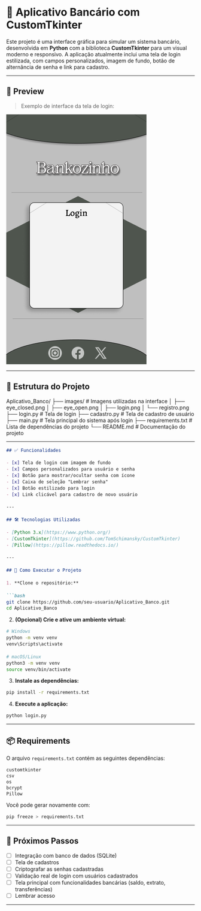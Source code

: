 # 🏦 Aplicativo Bancário com CustomTkinter

Este projeto é uma interface gráfica para simular um sistema bancário, desenvolvida em **Python** com a biblioteca **CustomTkinter** para um visual moderno e responsivo. A aplicação atualmente inclui uma tela de login estilizada, com campos personalizados, imagem de fundo, botão de alternância de senha e link para cadastro.

---

## 📸 Preview

> Exemplo de interface da tela de login:

![Tela de Login](images/login.png)

---

## 📁 Estrutura do Projeto

Aplicativo_Banco/
├── images/                # Imagens utilizadas na interface
│   ├── eye_closed.png
│   ├── eye_open.png
│   ├── login.png
│   └── registro.png
├── login.py               # Tela de login
├── cadastro.py            # Tela de cadastro de usuário
├── main.py                # Tela principal do sistema após login
├── requirements.txt       # Lista de dependências do projeto
└── README.md              # Documentação do projeto

---

```markdown
## ✅ Funcionalidades

- [x] Tela de login com imagem de fundo
- [x] Campos personalizados para usuário e senha
- [x] Botão para mostrar/ocultar senha com ícone
- [x] Caixa de seleção "Lembrar senha"
- [x] Botão estilizado para login
- [x] Link clicável para cadastro de novo usuário

---

## 🛠 Tecnologias Utilizadas

- [Python 3.x](https://www.python.org/)
- [CustomTkinter](https://github.com/TomSchimansky/CustomTkinter)
- [Pillow](https://pillow.readthedocs.io/)

---

## 🚀 Como Executar o Projeto

1. **Clone o repositório:**

```bash
git clone https://github.com/seu-usuario/Aplicativo_Banco.git
cd Aplicativo_Banco
```

2. **(Opcional) Crie e ative um ambiente virtual:**

```bash
# Windows
python -m venv venv
venv\Scripts\activate

# macOS/Linux
python3 -m venv venv
source venv/bin/activate
```

3. **Instale as dependências:**

```bash
pip install -r requirements.txt
```

4. **Execute a aplicação:**

```bash
python login.py
```

---

## 📦 Requirements

O arquivo `requirements.txt` contém as seguintes dependências:

```
customtkinter
csv
os
bcrypt
Pillow
```

Você pode gerar novamente com:

```bash
pip freeze > requirements.txt
```

---

## 🧠 Próximos Passos

- [ ] Integração com banco de dados (SQLite)
- [ ] Tela de cadastros
- [ ] Criptografar as senhas cadastradas
- [ ] Validação real de login com usuários cadastrados
- [ ] Tela principal com funcionalidades bancárias (saldo, extrato, transferências)
- [ ] Lembrar acesso

---
